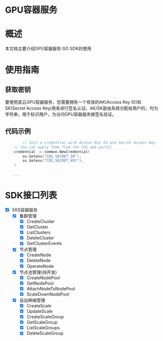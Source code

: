 
# GPU容器服务

# 概述
本文档主要介绍GPU容器服务 GO SDK的使用

# 使用指南

## 获取密钥
要使用首云GPU容器服务，您需要拥有一个有效的AK(Access Key ID)和SK(Secret Access Key)用来进行签名认证。AK/SK是由系统分配给用户的，均为字符串，用于标识用户，为访问GPU容器服务做签名验证。


## 代码示例

```go
    	// Init a credential with Access Key Id and Secret Access Key
	// You can apply them from the CDS web portal
	credential := common.NewCredential(
		os.Getenv("CDS_SECRET_ID"),
		os.Getenv("CDS_SECRET_KEY"),
	)
	
	...
```
# SDK接口列表

- [X] EKS容器服务
    - [X] 集群管理
        - [X] CreateCluster
        - [X] GetCluster
        - [X] ListClusters
        - [X] DeleteCluster
        - [X] GetClusterEvents
    - [X] 节点管理
        - [X] CreateNode
        - [X] DeleteNode
        - [X] OperateNode
    - [X] 节点池管理(待开发)
        - [X] CreateNodePool
        - [X] GetNodePool
        - [X] AttachNodeToNodePool
        - [X] ScaleDownNodePool
    - [X] 自动伸缩管理
        - [X] CreateScale 
        - [X] UpdateScale 
        - [X] CreateScaleGroup 
        - [X] GetScaleGroup 
        - [X] ListScaleGroups 
        - [X] DeleteScaleGroup 